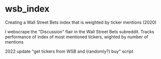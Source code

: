# wsb_index
Creating a Wall Street Bets index that is weighted by ticker mentions (2020)

I webscrape the "Discussion" flair in the Wall Street Bets subreddit. Tracks performance of  index of most mentioned tickers, wighted by number of mentions

2022 update
"get tickers from WSB and (randomly?) buy" script
